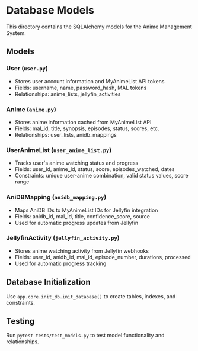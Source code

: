 # Database Models

This directory contains the SQLAlchemy models for the Anime Management System.

## Models

### User (`user.py`)
- Stores user account information and MyAnimeList API tokens
- Fields: username, name, password_hash, MAL tokens
- Relationships: anime_lists, jellyfin_activities

### Anime (`anime.py`)
- Stores anime information cached from MyAnimeList API
- Fields: mal_id, title, synopsis, episodes, status, scores, etc.
- Relationships: user_lists, anidb_mappings

### UserAnimeList (`user_anime_list.py`)
- Tracks user's anime watching status and progress
- Fields: user_id, anime_id, status, score, episodes_watched, dates
- Constraints: unique user-anime combination, valid status values, score range

### AniDBMapping (`anidb_mapping.py`)
- Maps AniDB IDs to MyAnimeList IDs for Jellyfin integration
- Fields: anidb_id, mal_id, title, confidence_score, source
- Used for automatic progress updates from Jellyfin

### JellyfinActivity (`jellyfin_activity.py`)
- Stores anime watching activity from Jellyfin webhooks
- Fields: user_id, anidb_id, mal_id, episode_number, durations, processed
- Used for automatic progress tracking

## Database Initialization

Use `app.core.init_db.init_database()` to create tables, indexes, and constraints.

## Testing

Run `pytest tests/test_models.py` to test model functionality and relationships.